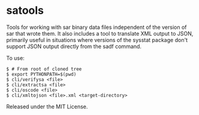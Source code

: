 satools
=======

Tools for working with sar binary data files independent of the version
of sar that wrote them. It also includes a tool to translate XML output
to JSON, primarily useful in situations where versions of the sysstat
package don't support JSON output directly from the sadf command.

To use:

```
$ # From root of cloned tree
$ export PYTHONPATH=$(pwd)
$ cli/verifysa <file>
$ cli/extractsa <file>
$ cli/oscode <file>
$ cli/xmltojson <file>.xml <target-directory>
```

Released under the MIT License.
